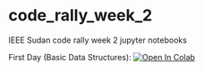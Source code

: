 # code_rally_week_2
IEEE Sudan code rally week 2 jupyter notebooks

First Day (Basic Data Structures): 
[![Open In Colab](https://colab.research.google.com/assets/colab-badge.svg)](https://colab.research.google.com/github/Ahmed-5/code_rally_week_2/blob/main/1.DATA_STRUCTURES.ipynb)

